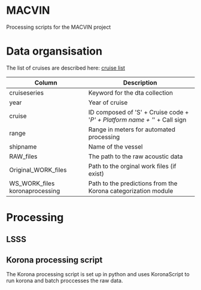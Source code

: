 # MACVIN
Processing scripts for the MACVIN project

# Data organsisation
The list of cruises are described here:
[cruise list](cruises.csv)

| Column | Description |
|---|---|
|cruiseseries | Keyword for the dta collection |
| year | Year of cruise |
| cruise | ID composed of 'S' + Cruise code + '_P' + Platform name + '_' + Call sign
| range| Range in meters for automated processing |
| shipname | Name of the vessel |
| RAW_files | The path to the raw acoustic data |
| Original_WORK_files | Path to the orginal work files (if exist) |
| WS_WORK_files	koronaprocessing | Path to the predictions from the Korona categorization module |

# Processing

## LSSS

## Korona processing script

The Korona processing script is set up in python and uses KoronaScript to run korona and batch proccesses the raw data.



